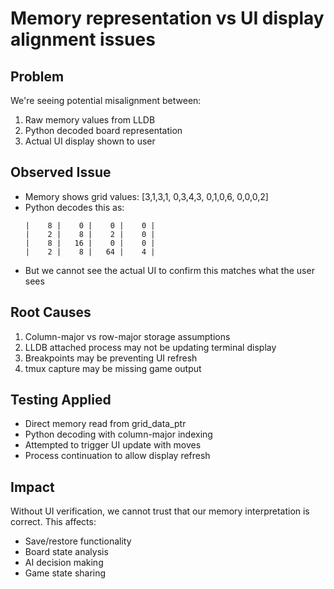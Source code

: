 # Memory representation vs UI display alignment issues

## Problem
We're seeing potential misalignment between:
1. Raw memory values from LLDB
2. Python decoded board representation  
3. Actual UI display shown to user

## Observed Issue
- Memory shows grid values: [3,1,3,1, 0,3,4,3, 0,1,0,6, 0,0,0,2]
- Python decodes this as:
  ```
  |    8 |    0 |    0 |    0 |
  |    2 |    8 |    2 |    0 |
  |    8 |   16 |    0 |    0 |
  |    2 |    8 |   64 |    4 |
  ```
- But we cannot see the actual UI to confirm this matches what the user sees

## Root Causes
1. Column-major vs row-major storage assumptions
2. LLDB attached process may not be updating terminal display
3. Breakpoints may be preventing UI refresh
4. tmux capture may be missing game output

## Testing Applied
- Direct memory read from grid_data_ptr
- Python decoding with column-major indexing
- Attempted to trigger UI update with moves
- Process continuation to allow display refresh

## Impact
Without UI verification, we cannot trust that our memory interpretation is correct. This affects:
- Save/restore functionality
- Board state analysis
- AI decision making
- Game state sharing